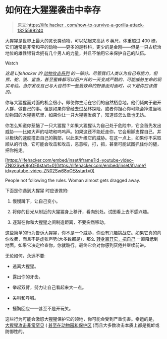 # 如何在大猩猩袭击中幸存

> 原文:[https://life hacker . com/how-to-survive-a-gorilla-attack-1825599240](https://lifehacker.com/how-to-survive-a-gorilla-attack-1825599240)

大猩猩是世界上最大的灵长类动物，可以站起来高达 6 英尺，体重超过 400 磅。它们通常是非常和平的动物——更多的是科科，更少的是金刚——但是一只占统治地位的雄性银背龙拥有几个男人的力量，并且不怕用它来保护自己的队伍。

Watch

*这是 Lifehacker 的* [*动物攻击系列*](http://lifehacker.com/tag/Animal-Attacks#_ga=2.151403513.1796333717.1524750339-3846207152.1521480874) *的一部分。尽管我们人类认为自己有能力，但熊、蛇、狼、鲨鱼，甚至蜜蜂都可以把户外的一天变成严酷的、可能威胁生命的现实考验。当你发现自己与大自然中一些最致命的野兽面对面时，以下是你应该做的。*

你与大猩猩面对面的机会很小，即使你生活在它们的自然栖息地。他们倾向于避开人群，做自己的事。但是如果你曾经去过丛林探险，或者你担心你可能会掉进当地动物园的大猩猩坑里，如果你让一只大猩猩发疯了，知道该怎么做也无妨。

你怎么知道你惹恼了一只大猩猩？如果大猩猩认为自己处于危险中，它会首先发出威胁——比如大声的咕哝和呜呜声。如果这还不能赶走你，它会用脚支撑自己，并以极快的速度撞击自己的胸部，以此来升级它的威胁。在这一点上，如果你不采取顺从的行动，它可能会攻击和攻击，恶意咬，打，抓，甚至可能试图抓住你的腿，把你拖走。

 [https://lifehacker.com/embed/inset/iframe?id=youtube-video-ZN02Sw68pOE&start=0](https://lifehacker.com/embed/inset/iframe?id=youtube-video-ZN02Sw68pOE&start=0)

<figcaption class="sc-1ptbguh-0 hxeMec caption">People not following the rules. Woman almost gets dragged away.</figcaption> 

下面是你遇到大猩猩 时应该做的:

1.  慢慢蹲下，让自己变小。

2.  将你的目光从附近的大猩猩身上移开，看向别处。试图看上去不感兴趣。

3.  逐渐在你和大猩猩之间制造距离，不要突然移动。

这些简单的行为告诉大猩猩，你不是一个威胁，你没有兴趣挑战它。如果它真的向你收费，而且不是虚张声势(大多数都是)，那么 [转身离开它，把自己](https://www.quora.com/How-do-you-survive-an-encounter-with-a-wild-adult-gorilla) 一直降低到地面。如果它决定检查你，你就跛行。最终它会对你感到厌倦并继续前进。

无论如何，永远不要:

*   逃离大猩猩。

*   露出你的牙齿。

*   举起双臂，努力让自己看起来大一点。

*   尖叫和呼喊。

*   捶胸回应——甚至不是开玩笑。

这些行为可能会激怒大猩猩保护它的领地，你可能会受到严重伤害。幸运的是， [大猩猩攻击非常罕见](http://pubs.iied.org/pdfs/G03725.pdf) ( [甚至在动物园和保护区](https://onlinelibrary.wiley.com/doi/epdf/10.1002/zoo.21182?referrer_access_token=gzdEMntM91dypw6L4nG0dk4keas67K9QMdWULTWMo8OeSvWCq8clId-aPv9s2n-YXsWaU1WlUJ5ZndUzzpeeenQkkyzxioJ-HZUWtvYlL6uWHeaXOygVexYRHJoxPdpO) )而且大多数攻击本质上都是挑衅或防御性的。
